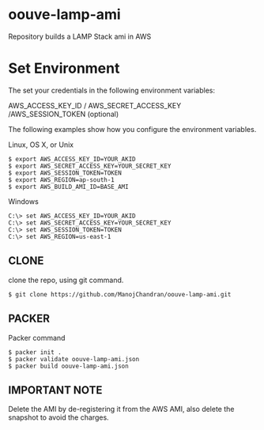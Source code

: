 # oouve-lamp-ami
Repository builds a LAMP Stack ami in AWS

# Set Environment
The set your credentials in the following environment variables:

AWS_ACCESS_KEY_ID / AWS_SECRET_ACCESS_KEY /AWS_SESSION_TOKEN (optional)

The following examples show how you configure the environment variables.

Linux, OS X, or Unix

```
$ export AWS_ACCESS_KEY_ID=YOUR_AKID
$ export AWS_SECRET_ACCESS_KEY=YOUR_SECRET_KEY
$ export AWS_SESSION_TOKEN=TOKEN
$ export AWS_REGION=ap-south-1
$ export AWS_BUILD_AMI_ID=BASE_AMI
```

Windows

```
C:\> set AWS_ACCESS_KEY_ID=YOUR_AKID
C:\> set AWS_SECRET_ACCESS_KEY=YOUR_SECRET_KEY
C:\> set AWS_SESSION_TOKEN=TOKEN
C:\> set AWS_REGION=us-east-1
```

## CLONE 

clone the repo, using git command.
```
$ git clone https://github.com/ManojChandran/oouve-lamp-ami.git
```

## PACKER 

Packer command
```
$ packer init .
$ packer validate oouve-lamp-ami.json
$ packer build oouve-lamp-ami.json 
```

## IMPORTANT NOTE

Delete the AMI by de-registering it from the AWS AMI, also delete the snapshot to avoid the charges.